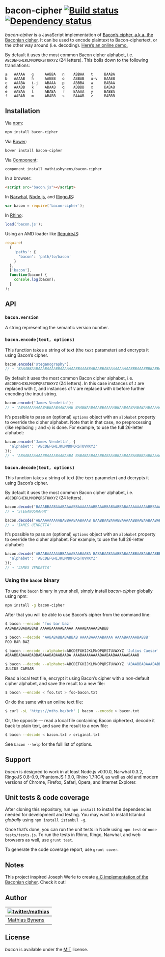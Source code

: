 # bacon-cipher [![Build status](https://travis-ci.org/mathiasbynens/bacon-cipher.svg?branch=master)](https://travis-ci.org/mathiasbynens/bacon-cipher) [![Dependency status](https://gemnasium.com/mathiasbynens/bacon-cipher.svg)](https://gemnasium.com/mathiasbynens/bacon-cipher)

_bacon-cipher_ is a JavaScript implementation of [Bacon’s cipher, a.k.a. the Baconian cipher](http://en.wikipedia.org/wiki/Bacon's_cipher). It can be used to encode plaintext to Bacon-ciphertext, or the other way around (i.e. decoding). [Here’s an online demo.](https://mothereff.in/bacon)

By default it uses the most common Bacon cipher alphabet, i.e. `ABCDEFGHIKLMNOPQRSTUWXYZ` (24 letters). This boils down to the following translations:

```
a   AAAAA   g     AABBA   n    ABBAA   t     BAABA
b   AAAAB   h     AABBB   o    ABBAB   u-v   BAABB
c   AAABA   i-j   ABAAA   p    ABBBA   w     BABAA
d   AAABB   k     ABAAB   q    ABBBB   x     BABAB
e   AABAA   l     ABABA   r    BAAAA   y     BABBA
f   AABAB   m     ABABB   s    BAAAB   z     BABBB
```

## Installation

Via [npm](https://www.npmjs.com/):

```bash
npm install bacon-cipher
```

Via [Bower](http://bower.io/):

```bash
bower install bacon-cipher
```

Via [Component](https://github.com/component/component):

```bash
component install mathiasbynens/bacon-cipher
```

In a browser:

```html
<script src="bacon.js"></script>
```

In [Narwhal](http://narwhaljs.org/), [Node.js](https://nodejs.org/), and [RingoJS](http://ringojs.org/):

```js
var bacon = require('bacon-cipher');
```

In [Rhino](http://www.mozilla.org/rhino/):

```js
load('bacon.js');
```

Using an AMD loader like [RequireJS](http://requirejs.org/):

```js
require(
  {
    'paths': {
      'bacon': 'path/to/bacon'
    }
  },
  ['bacon'],
  function(bacon) {
    console.log(bacon);
  }
);
```

## API

### `bacon.version`

A string representing the semantic version number.

### `bacon.encode(text, options)`

This function takes a string of text (the `text` parameter) and encrypts it using Bacon’s cipher.

```js
bacon.encode('steganography');
// → 'BAAABBAABAAABAAAABBAAAAAAABBAAABBABAABBABAAAAAAAAAABBBAAABBBBABBA'
```

By default it uses the most common Bacon cipher alphabet, i.e. `ABCDEFGHIKLMNOPQRSTUWXYZ` (24 letters). In this case instances of `J` are replaced with `I`, and instances of `V` are replaced with `U` before further encoding the input string.

```js
bacon.encode('James Vendetta');
// → 'ABAAAAAAAAABABBAABAABAAAB BAABBAABAAABBAAAAABBAABAABAABABAABAAAAAA'
```

It’s possible to pass an (optional) `options` object with an `alphabet` property to override the cipher alphabet. Note that in that case, no preprocessing (like replacing `j` and `v`) is done. For example, to use the full 26-letter alphabet:

```js
bacon.encode('James Vendetta', {
  'alphabet': 'ABCDEFGHIJKLMNOPQRSTUVWXYZ'
});
// → 'ABAABAAAAAABBAAAABAABAABA BABABAABAAABBABAAABBAABAABAABBBAABBAAAAA'
```

### `bacon.decode(text, options)`

This function takes a string of text (the `text` parameter) and decrypts it using Bacon’s cipher.

By default it uses the most common Bacon cipher alphabet, i.e. `ABCDEFGHIKLMNOPQRSTUWXYZ` (24 letters).

```js
bacon.decode('BAAABBAABAAABAAAABBAAAAAAABBAAABBABAABBABAAAAAAAAAABBBAAABBBBABBA');
// → 'STEGANOGRAPHY'

bacon.decode('ABAAAAAAAAABABBAABAABAAAB BAABBAABAAABBAAAAABBAABAABAABABAABAAAAAA');
// → 'IAMES UENDETTA'
```

It’s possible to pass an (optional) `options` object with an `alphabet` property to override the cipher alphabet. For example, to use the full 26-letter alphabet:

```js
bacon.decode('ABAABAAAAAABBAAAABAABAABA BABABAABAAABBABAAABBAABAABAABBBAABBAAAAA', {
  'alphabet': 'ABCDEFGHIJKLMNOPQRSTUVWXYZ'
});
// → 'JAMES VENDETTA'
```

### Using the `bacon` binary

To use the `bacon` binary in your shell, simply install _bacon-cipher_ globally using npm:

```bash
npm install -g bacon-cipher
```

After that you will be able to use Bacon’s cipher from the command line:

```bash
$ bacon --encode 'foo bar baz'
AABABABBABABBAB AAAABAAAAABAAAA AAAABAAAAABABBB

$ bacon --decode 'AABABABBABABBAB AAAABAAAAABAAAA AAAABAAAAABABBB'
FOO BAR BAZ

$ bacon --encode --alphabet=ABCDEFGHIJKLMNOPQRSTUVWXYZ 'Julius Caesar'
ABAABBABAAABABBABAAABABAABAABA AAABAAAAAAAABAABAABAAAAAABAAAB

$ bacon --decode --alphabet=ABCDEFGHIJKLMNOPQRSTUVWXYZ 'ABAABBABAAABABBABAAABABAABAABA AAABAAAAAAAABAABAABAAAAAABAAAB'
JULIUS CAESAR
```

Read a local text file, encrypt it using Bacon’s cipher with a non-default cipher alphabet, and save the result to a new file:

```bash
$ bacon --encode < foo.txt > foo-bacon.txt
```

Or do the same with an online text file:

```bash
$ curl -sL 'https://mths.be/brh' | bacon --encode > bacon.txt
```

Or, the opposite — read a local file containing Bacon ciphertext, decode it back to plain text, and save the result to a new file:

```bash
$ bacon --decode < bacon.txt > original.txt
```

See `bacon --help` for the full list of options.

## Support

_bacon_ is designed to work in at least Node.js v0.10.0, Narwhal 0.3.2, RingoJS 0.8-0.9, PhantomJS 1.9.0, Rhino 1.7RC4, as well as old and modern versions of Chrome, Firefox, Safari, Opera, and Internet Explorer.

## Unit tests & code coverage

After cloning this repository, run `npm install` to install the dependencies needed for development and testing. You may want to install Istanbul _globally_ using `npm install istanbul -g`.

Once that’s done, you can run the unit tests in Node using `npm test` or `node tests/tests.js`. To run the tests in Rhino, Ringo, Narwhal, and web browsers as well, use `grunt test`.

To generate the code coverage report, use `grunt cover`.

## Notes

This project inspired Joseph Werle to create [a C implementation of the Baconian cipher](https://github.com/jwerle/libbacon). Check it out!

## Author

| [![twitter/mathias](https://gravatar.com/avatar/24e08a9ea84deb17ae121074d0f17125?s=70)](https://twitter.com/mathias "Follow @mathias on Twitter") |
|---|
| [Mathias Bynens](https://mathiasbynens.be/) |

## License

_bacon_ is available under the [MIT](https://mths.be/mit) license.
